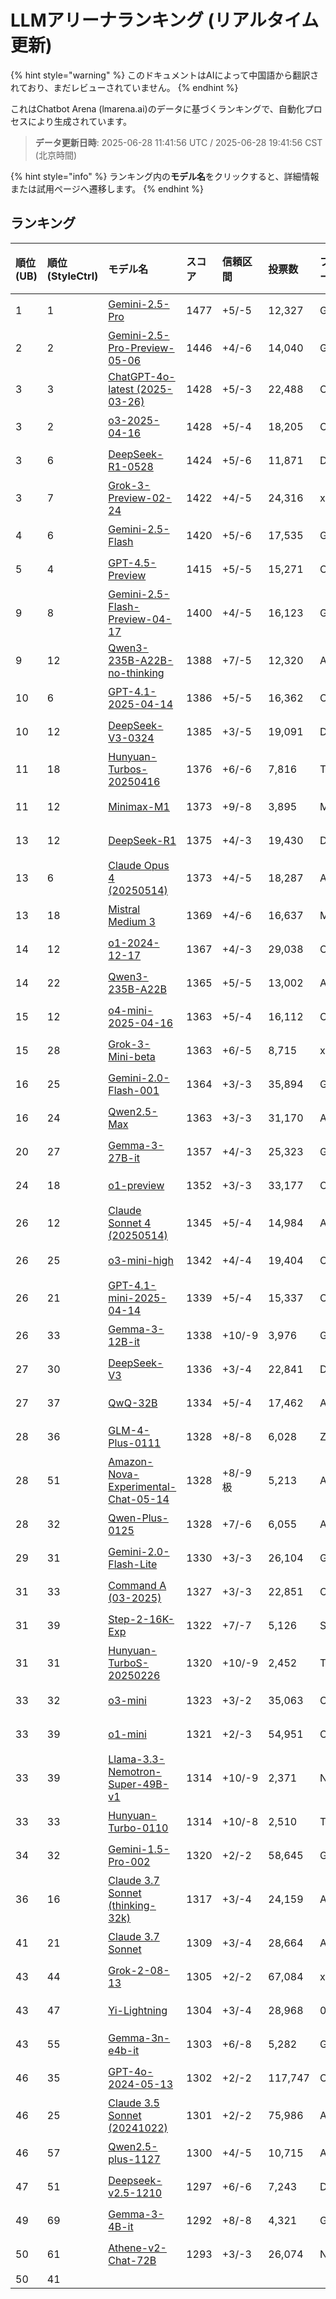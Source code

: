 # LLMアリーナランキング (リアルタイム更新)


{% hint style="warning" %}
このドキュメントはAIによって中国語から翻訳されており、まだレビューされていません。
{% endhint %}




これはChatbot Arena (lmarena.ai)のデータに基づくランキングで、自動化プロセスにより生成されています。

> **データ更新日時**: 2025-06-28 11:41:56 UTC / 2025-06-28 19:41:56 CST (北京時間)

{% hint style="info" %}
ランキング内の**モデル名**をクリックすると、詳細情報または試用ページへ遷移します。
{% endhint %}

## ランキング

|   順位(UB) |   順位(StyleCtrl) | モデル名                                                                                                                         |   スコア | 信頼区間    | 投票数      | プロバイダー                    | ライセンス                    | ナレッジカットオフ   |
|:---|:---|:---|:---|:---|:---|:---|:---|:---|
|        1 |               1 | [Gemini-2.5-Pro](http://aistudio.google.com/app/prompts/new_chat?model=gemini-2.5-pro)                                      | 1477 | +5/-5   | 12,327  | Google                 | プロプライエタリ             | データなし     |
|        2 |               2 | [Gemini-2.5-Pro-Preview-05-06](http://aistudio.google.com/app/prompts/new_chat?model=gemini-2.5-pro-preview-05-06)          | 1446 | +4/-6   | 14,040  | Google                 | プロプライエタリ             | データなし     |
|        3 |               3 | [ChatGPT-4o-latest (2025-03-26)](https://x.com/OpenAI/status/1905331956856050135)                                           | 1428 | +5/-3   | 22,488  | OpenAI                 | プロプライエタリ             | データなし     |
|        3 |               2 | [o3-2025-04-16](https://openai.com/index/introducing-o3-and-o4-mini/)                                                       | 1428 | +5/-4   | 18,205  | OpenAI                 | プロプライエタリ             | データなし     |
|        3 |               6 | [DeepSeek-R1-0528](https://api-docs.deepseek.com/news/news250528)                                                           | 1424 | +5/-6   | 11,871  | DeepSeek               | MIT                     | データなし     |
|        3 |               7 | [Grok-3-Preview-02-24](https://x.ai/blog/grok-3)                                                                            | 1422 | +4/-5   | 24,316  | xAI                    | プロプライエタリ             | データなし     |
|        4 |               6 | [Gemini-2.5-Flash](http://aistudio.google.com/app/prompts/new_chat?model=gemini-2.5-flash)                                  | 1420 | +5/-6   | 17,535  | Google                 | プロプライエタリ             | データなし     |
|        5 |               4 | [GPT-4.5-Preview](https://openai.com/index/introducing-gpt-4-5/)                                                            | 1415 | +5/-5   | 15,271  | OpenAI                 | プロプライエタリ             | データなし     |
|        9 |               8 | [Gemini-2.5-Flash-Preview-04-17](http://aistudio.google.com/app/prompts/new_chat?model=gemini-2.5-flash-preview-04-17)      | 1400 | +4/-5   | 16,123  | Google                 | プロプライエタリ             | データなし     |
|        9 |              12 | [Qwen3-235B-A22B-no-thinking](https://qwenlm.github.io/blog/qwen3/)                                                         | 1388 | +7/-5   | 12,320  | Alibaba                | Apache 2.0              | データなし     |
|       10 |               6 | [GPT-4.1-2025-04-14](https://openai.com/index/gpt-4-1/)                                                                     | 1386 | +5/-5   | 16,362  | OpenAI                 | プロプライエタリ             | データなし     |
|       10 |              12 | [DeepSeek-V3-0324](https://api-docs.deepseek.com/news/news250325)                                                           | 1385 | +3/-5   | 19,091  | DeepSeek               | MIT                     | データなし     |
|       11 |              18 | [Hunyuan-Turbos-20250416](https://cloud.tencent.com/document/product/1729/104753)                                           | 1376 | +6/-6   | 7,816   | Tencent                | プロプライエタリ             | データなし     |
|       11 |              12 | [Minimax-M1](https://www.minimax.io/news/minimaxm1)                                                                         | 1373 | +9/-8   | 3,895   | MiniMax                | Apache 2.0              | データなし     |
|       13 |              12 | [DeepSeek-R1](https://api-docs.deepseek.com/news/news250120)                                                                | 1375 | +4/-3   | 19,430  | DeepSeek               | MIT                     | データなし     |
|       13 |               6 | [Claude Opus 4 (20250514)](https://www.anthropic.com/news/claude-4)                                                         | 1373 | +4/-5   | 18,287  | Anthropic              | プロプライエタリ             | データなし     |
|       13 |              18 | [Mistral Medium 3](https://mistral.ai/news/mistral-medium-3)                                                                | 1369 | +4/-6   | 16,637  | Mistral                | プロプライエタリ             | データなし     |
|       14 |              12 | [o1-2024-12-17](https://openai.com/index/o1-and-new-tools-for-developers/)                                                  | 1367 | +4/-3   | 29,038  | OpenAI                 | プロプライエタリ             | データなし     |
|       14 |              22 | [Qwen3-235B-A22B](https://qwenlm.github.io/blog/qwen3/)                                                                     | 1365 | +5/-5   | 13,002  | Alibaba                | Apache 2.0              | データなし     |
|       15 |              12 | [o4-mini-2025-04-16](https://openai.com/index/introducing-o3-and-o4-mini/)                                                  | 1363 | +5/-4   | 16,112  | OpenAI                 | プロプライエタリ             | データなし     |
|       15 |              28 | [Grok-3-Mini-beta](https://docs.x.ai/docs/models)                                                                           | 1363 | +6/-5   | 8,715   | xAI                    | プロプライエタリ             | データなし     |
|       16 |              25 | [Gemini-2.0-Flash-001](https://aistudio.google.com/app/prompts/new_chat?instructions=lmsys-1121&model=gemini-2.0-flash-001) | 1364 | +3/-3   | 35,894  | Google                 | プロプライエタリ             | データなし     |
|       16 |              24 | [Qwen2.5-Max](https://qwenlm.github.io/blog/qwen2.5-max/)                                                                   | 1363 | +3/-3   | 31,170  | Alibaba                | プロプライエタリ             | データなし     |
|       20 |              27 | [Gemma-3-27B-it](http://aistudio.google.com/app/prompts/new_chat?model=gemma-3-27b-it)                                      | 1357 | +4/-3   | 25,323  | Google                 | Gemma                   | データなし     |
|       24 |              18 | [o1-preview](https://platform.openai.com/docs/models/o1)                                                                    | 1352 | +3/-3   | 33,177  | OpenAI                 | プロプライエタリ             | 2023/10  |
|       26 |              12 | [Claude Sonnet 4 (20250514)](https://www.anthropic.com/news/claude-4)                                                       | 1345 | +5/-4   | 14,984  | Anthropic              | プロプライエタリ             | データなし     |
|       26 |              25 | [o3-mini-high](https://platform.openai.com/docs/guides/reasoning#reasoning-effort)                                          | 1342 | +4/-4   | 19,404  | OpenAI                 | プロプライエタリ             | データなし     |
|       26 |              21 | [GPT-4.1-mini-2025-04-14](https://openai.com/index/gpt-极4-1/)                                                                | 1339 | +5/-4   | 15,337  | OpenAI                 | プロプライエタリ             | データなし     |
|       26 |              33 | [Gemma-3-12B-it](http://aist极studio.google.com/app/prompts/new_chat?model=gemma-3-12b-it)                                      | 1338 | +10/-9  | 3,976   | Google                 | Gemma                   | データなし     |
|       27 |              30 | [DeepSeek-V3](https://huggingface.co/deepseek-ai/DeepSeek-V3)                                                               | 1336 | +3/-4   | 22,841  | DeepSeek               | DeepSeek                | データなし     |
|       27 |              37 | [QwQ-32B](https://huggingface.co/Qwen/QwQ-32B)                                                                              | 1334 | +5/-4   | 17,462  | Alibaba                | Apache 2.0              | データなし     |
|       28 |              36 | [GLM-4-Plus-0111](https://bigmodel.cn/dev/howuse/glm-4)                                                                     | 1328 | +8/-8   | 6,028   | Zhipu                  | プロプライエタリ             | データなし     |
|       28 |              51 | [Amazon-Nova-Experimental-Chat-05-14](https://nova.amazon.com/faqs)                                                         | 1328 | +8/-9  极 | 5,213   | Amazon                 | プロプライエタリ             | データなし     |
|       28 |              32 | [Qwen-Plus-0125](https://www.alibabacloud.com/help/en/model-studio/developer-reference/what-is-qwen-llm)                    | 1328 | +7/-6   | 6,055   | Alibaba                | プロプライエタリ             | データなし     |
|       29 |              31 | [Gemini-2.0-Flash-Lite](https://aistudio.google.com/prompts/new_chat?model=gemini-2.0-flash-lite)                           | 1330 | +3/-3   | 26,104  | Google                 | プロプライエタリ             | データなし     |
|       31 |              33 | [Command A (03-2025)](https://cohere.com/blog/command-a)                                                                    | 1327 | +3/-3   | 22,851  | Cohere                 | CC-BY-NC-4.0            | データなし     |
|       31 |              39 | [Step-2-16K-Exp](https://platform.stepfun.com/docs/llm/text)                                                                | 1322 | +7/-7   | 5,126   | StepFun                | プロプライエタリ             | データなし     |
|       31 |              31 | [Hunyuan-TurboS-20250226](https://cloud.tencent.com/document/product/1729/104753)                                           | 1320 | +10/-9  | 2,452   | Tencent                | プロプライエタリ             | データなし     |
|       33 |              32 | [o3-mini](https://openai.com/index/openai-o3-mini/)                                                                         | 1323 | +3/-2   | 35,063  | OpenAI                 | プロプライエタリ             | データなし     |
|       33 |              39 | [o1-mini](https://platform.openai.com/docs/models/o1)                                                                       | 1321 | +2/-3   | 54,951  | OpenAI                 | プロプライエタリ             | 2023/10  |
|       33 |              39 | [Llama-3.3-Nemotron-Super-49B-v1](https://huggingface.co/nvidia/Llama-3_3-Nemotron-Super-49B-v1)                            | 1314 | +10/-9  | 2,371   | Nvidia                 | Nvidia                  | データなし     |
|       33 |              33 | [Hunyuan-Turbo-0110](https://cloud.tencent.com/document/product/1729/104753)                                                | 1314 | +10/-8  | 2,510   | Tencent                | プロプライエタリ             | データなし     |
|       34 |              32 | [Gemini-1.5-Pro-002](https://aistudio.google.com/app/prompts/new_chat?instructions=lmsys&model=gemini-1.5-pro-002)          | 1320 | +2/-2   | 58,645  | Google                 | プロプライエタリ             | データなし     |
|       36 |              16 | [Claude 3.7 Sonnet (thinking-32k)](https://www.anthropic.com/news/claude-3-7-sonnet)                                        | 1317 | +3/-4   | 24,159  | Anthropic              | プロプライエタリ             | データなし     |
|       41 |              21 | [Claude 3.7 Sonnet](https://www.anthropic.com/news/claude-3-7-sonnet)                                                       | 1309 | +3/-4   | 28,664  | Anthropic              | プロプライエタリ             | データなし     |
|       43 |              44 | [Grok-2-08-13](https://x.ai/blog/grok-2)                                                                                    | 1305 | +2/-2   | 67,084  | xAI                    | プロプライエタリ             | 2024/3   |
|       43 |              47 | [Yi-Lightning](https://platform.lingyiwanwu.com/docs#%E6%A8%A1%E5%9E%8B%E4%B8%8E%E8%AE%A1%E8%B4%B9)                         | 1304 | +3/-4   | 28,968  | 01 AI                  | プロプライエタリ             | データなし     |
|       43 |              55 | [Gemma-3n-e4b-it](http://aistudio.google.com/app/prompts/new_chat?model=gemma-3n-e4b-it)                                    | 1303 | +6/-8   | 5,282   | Google                 | Gemma                   | データなし     |
|       46 |              35 | [GPT-4o-2024-05-13](https://openai.com/index/hello-gpt-4o/)                                                                 | 1302 | +2/-2   | 117,747 | OpenAI                 | プロプライエタリ             | 2023/10  |
|       46 |              25 | [Claude 3.5 Sonnet (20241022)](https://www.anthropic.com/news/3-5-models-and-computer-use)                                  | 1301 | +2/-2   | 75,986  | Anthropic              | プロプライエタリ             | 2024/4   |
|       46 |              57 | [Qwen2.5-plus-1127](https://help.aliyun.com/zh/model-studio/getting-started/models?spm=a2c4g.11186623.0.i7)                 | 1300 | +4/-5   | 10,715  | Alibaba                | プロプライエタリ             | データなし     |
|       47 |              51 | [Deepseek-v2.5-1210](https://huggingface.co/deepseek-ai/DeepSeek-V2.5-1210)                                                 | 1297 | +6/-6   | 7,243   | DeepSeek               | DeepSeek                | データなし     |
|       49 |              69 | [Gemma-3-4B-it](http://aistudio.google.com/app/prompts/new_chat?model=gemma-3-4b-it)                                        | 1292 | +8/-8   | 4,321   | Google                 | Gemma                   | データなし     |
|       50 |              61 | [Athene-v2-Chat-72B](https://huggingface.co/Nexusflow/Athene-V2-Chat)                                                       | 1293 | +3/-3   | 26,074  | NexusFlow              | NexusFlow               | データなし     |
|       50 |              41